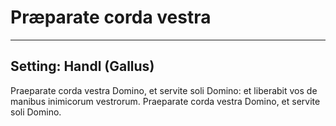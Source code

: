 # Præparate corda vestra

***

## Setting: Handl (Gallus)

Praeparate corda vestra Domino, et servite soli Domino: 
et liberabit vos de manibus inimicorum vestrorum.
Praeparate corda vestra Domino, et servite soli Domino.